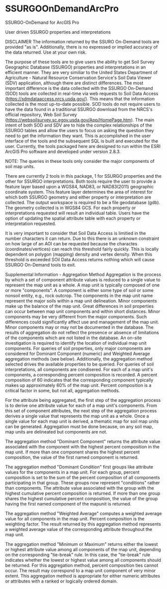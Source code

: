 # SSURGOOnDemandArcPro
SSURGO-OnDemand for ArcGIS Pro

User driven SSURGO properties and interpretations

DISCLAIMER The information returned by the SSURO On-Demand tools are provided "as is". Additionally, there is no expressed or implied accuracy of the data returned. Use at your own risk.

The purpose of these tools are to give users the ability to get Soil Survey Geographic Database (SSURGO) properties and interpretations in an efficient manner. They are very similiar to the United States Department of Agriculture - Natural Resource Conservation Service's Soil Data Viewer (SDV) application, although there are distinct differences. The most important difference is the data collected with the SSURGO On-Demand (SOD) tools are collected in real-time via web requests to Soil Data Access (https://sdmdataaccess.nrcs.usda.gov/). This means that the information collected is the most up-to-date possible.  SOD tools do not require users to have the data found in a traditional SSURGO download from the NRCS's official repository, Web Soil Survey (https://websoilsurvey.sc.egov.usda.gov/App/HomePage.htm). The main intent of both SOD and SDV are to hide the complex relationships of the SSURGO tables and allow the users to focus on asking the question they need to get the information they want. This is accomplished in the user interface of the tools and the subsequent SQL is built and executed for the user. Currently, the tools packaged here are designed to run within the ESRI ArcGIS Pro software and developed under version 2.8.3.

NOTE: The queries in these tools only consider the major components of soil map units.

There are currently 2 tools in this package, 1 for SSURGO properties and the other for SSURGO interpretations.  Both tools require the user to provide a feature layer based upon a WGS84, NAD83, or NAD83(2011) geographic coordinate system.  This feature layer determines the area of interest for which both SSURGO geometry and either property or interpretation are collected.  The output workspace is required to be a file geodatabase (gdb).  The geometry collected is in WGS84 GCS. For each property or interpretations requested will result an individual table.  Users have the option of updating the spatial attribute table with each property or interpretation requested.

It is very important to consider that Soil Data Access is limitied in the number characters it can return.  Due to this there is an unknown constraint on how large of an AOI can be requested because the charactes (coordinates/vertices) can reach this threshold fairly quickly. This is locally dependent on polygon (mapping) density and vertex density. When this threshold is exceeded SOil Data Access returns nothing which will cause SSURGO On-Demand tools to exit.   

Supplemental Information - Aggregation Method
Aggregation is the process by which a set of component attribute values is reduced to a single value to represent the map unit as a whole. A map unit is typically composed of one or more "components". A component is either some type of soil or some nonsoil entity, e.g., rock outcrop. The components in the map unit name represent the major soils within a map unit delineation. Minor components make up the balance of the map unit. Great differences in soil properties can occur between map unit components and within short distances. Minor components may be very different from the major components. Such differences could significantly affect use and management of the map unit. Minor components may or may not be documented in the database. The results of aggregation do not reflect the presence or absence of limitations of the components which are not listed in the database. An on-site investigation is required to identify the location of individual map unit components. For queries of soil properties, only major components are considered for Dominant Component (numeric) and Weighted Average aggregation methods (see below). Additionally, the aggregation method selected drives the available properties to be queried. For queries of soil interpretations, all components are condisered.
For each of a map unit's components, a corresponding percent composition is recorded. A percent composition of 60 indicates that the corresponding component typically makes up approximately 60% of the map unit. Percent composition is a critical factor in some, but not all, aggregation methods.

For the attribute being aggregated, the first step of the aggregation process is to derive one attribute value for each of a map unit's components. From this set of component attributes, the next step of the aggregation process derives a single value that represents the map unit as a whole. Once a single value for each map unit is derived, a thematic map for soil map units can be generated. Aggregation must be done because, on any soil map, map units are delineated but components are not.

The aggregation method "Dominant Component" returns the attribute value associated with the component with the highest percent composition in the map unit. If more than one component shares the highest percent composition, the value of the first named component is returned.

The aggregation method "Dominant Condition" first groups like attribute values for the components in a map unit. For each group, percent composition is set to the sum of the percent composition of all components participating in that group. These groups now represent "conditions" rather than components. The attribute value associated with the group with the highest cumulative percent composition is returned. If more than one group shares the highest cumulative percent composition, the value of the group having the first named component of the mapunit is returned.

The aggregation method "Weighted Average" computes a weighted average value for all components in the map unit. Percent composition is the weighting factor. The result returned by this aggregation method represents a weighted average value of the corresponding attribute throughout the map unit.

The aggregation method "Minimum or Maximum" returns either the lowest or highest attribute value among all components of the map unit, depending on the corresponding "tie-break" rule. In this case, the "tie-break" rule indicates whether the lowest or highest value among all components should be returned. For this aggregation method, percent composition ties cannot occur. The result may correspond to a map unit component of very minor extent. This aggregation method is appropriate for either numeric attributes or attributes with a ranked or logically ordered domain.
